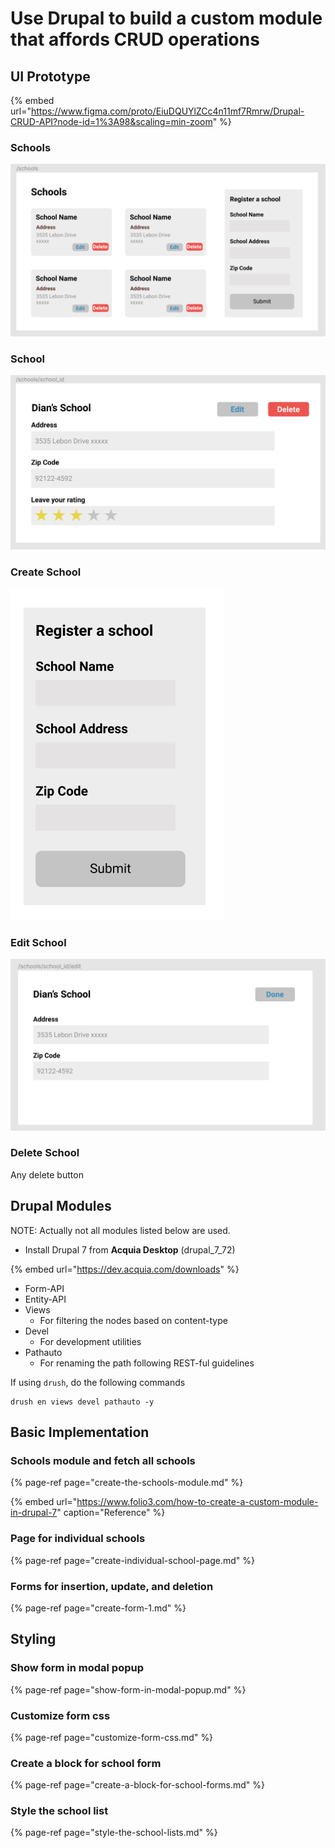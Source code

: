 # Use Drupal to build a custom module that affords CRUD operations

## UI Prototype

{% embed url="https://www.figma.com/proto/EiuDQUYlZCc4n11mf7Rmrw/Drupal-CRUD-API?node-id=1%3A98&scaling=min-zoom" %}

### Schools

![](../../.gitbook/assets/image%20%2815%29.png)

### School

![](../../.gitbook/assets/image%20%2812%29.png)

### Create School

![](../../.gitbook/assets/image%20%285%29.png)

### Edit School

![](../../.gitbook/assets/image%20%284%29.png)

### Delete School

Any delete button

## Drupal Modules

NOTE: Actually not all modules listed below are used.

* Install Drupal 7 from **Acquia Desktop** \(drupal\_7\_72\)

{% embed url="https://dev.acquia.com/downloads" %}

* Form-API
* Entity-API
* Views
  * For filtering the nodes based on content-type
* Devel
  * For development utilities
* Pathauto
  * For renaming the path following REST-ful guidelines

If using `drush`,  do the following commands

```text
drush en views devel pathauto -y
```

## Basic Implementation

### Schools module and fetch all schools

{% page-ref page="create-the-schools-module.md" %}

{% embed url="https://www.folio3.com/how-to-create-a-custom-module-in-drupal-7" caption="Reference" %}

### Page for individual schools

{% page-ref page="create-individual-school-page.md" %}

### Forms for insertion, update, and deletion

{% page-ref page="create-form-1.md" %}

## Styling

### Show form in modal popup

{% page-ref page="show-form-in-modal-popup.md" %}

### Customize form css

{% page-ref page="customize-form-css.md" %}

### Create a block for school form

{% page-ref page="create-a-block-for-school-forms.md" %}

### Style the school list

{% page-ref page="style-the-school-lists.md" %}




